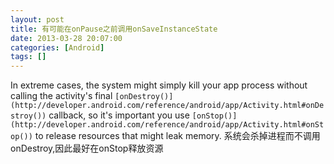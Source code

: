 ```yaml
---
layout: post
title: 有可能在onPause之前调用onSaveInstanceState
date: 2013-03-28 20:07:00
categories: [Android]
tags: []
---
```

In extreme cases, the system might simply kill your app process without calling the activity's final `[onDestroy()](http://developer.android.com/reference/android/app/Activity.html#onDestroy())` callback,
 so it's important you use `[onStop()](http://developer.android.com/reference/android/app/Activity.html#onStop())` to
 release resources that might leak memory.
系统会杀掉进程而不调用onDestroy,因此最好在onStop释放资源

